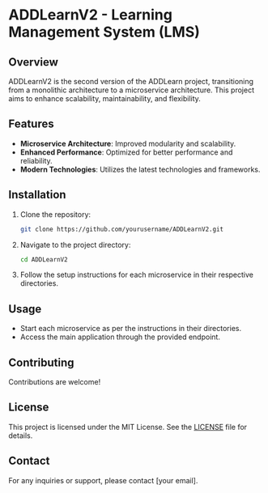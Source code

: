 # ADDLearnV2 - Learning Management System (LMS)

## Overview
ADDLearnV2 is the second version of the ADDLearn project, transitioning from a monolithic architecture to a microservice architecture. This project aims to enhance scalability, maintainability, and flexibility.

## Features
- **Microservice Architecture**: Improved modularity and scalability.
- **Enhanced Performance**: Optimized for better performance and reliability.
- **Modern Technologies**: Utilizes the latest technologies and frameworks.

## Installation
1. Clone the repository:
    ```sh
    git clone https://github.com/yourusername/ADDLearnV2.git
    ```
2. Navigate to the project directory:
    ```sh
    cd ADDLearnV2
    ```
3. Follow the setup instructions for each microservice in their respective directories.

## Usage
- Start each microservice as per the instructions in their directories.
- Access the main application through the provided endpoint.

## Contributing
Contributions are welcome!

## License
This project is licensed under the MIT License. See the [LICENSE](LICENSE) file for details.

## Contact
For any inquiries or support, please contact [your email].
